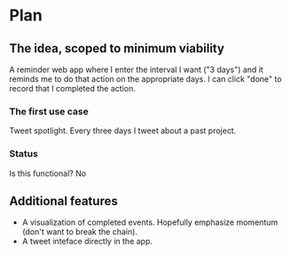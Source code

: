 # Plan

## The idea, scoped to minimum viability

A reminder web app where I enter the interval I want ("3 days") and it reminds
me to do that action on the appropriate days. I can click "done" to record that
I completed the action.

### The first use case

Tweet spotlight. Every three days I tweet about a past project.

### Status

Is this functional? No

## Additional features

- A visualization of completed events. Hopefully emphasize momentum (don't want
  to break the chain).
- A tweet inteface directly in the app.
